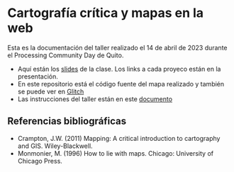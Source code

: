 # Cartografía crítica y mapas en la web

Esta es la documentación del taller realizado el 14 de abril de 2023 durante el Processing Community Day de Quito. 

- Aquí están los [slides](https://github.com/karihigh/pcd-mapas/blob/main/PCD%20Quito_%20Maps.pdf) de la clase. Los links a cada proyeco están en la presentación.
- En este repositorio está el código fuente del mapa realizado y también se puede ver en [Glitch](https://glitch.com/edit/#!/hipopomapa)
- Las instrucciones del taller están en este [documento](https://github.com/karihigh/pcd-mapas/blob/main/instructions.md)


## Referencias bibliográficas
- Crampton, J.W. (2011) Mapping: A critical introduction to cartography and GIS. Wiley-Blackwell. 
- Monmonier, M. (1996) How to lie with maps. Chicago: University of Chicago Press. 

